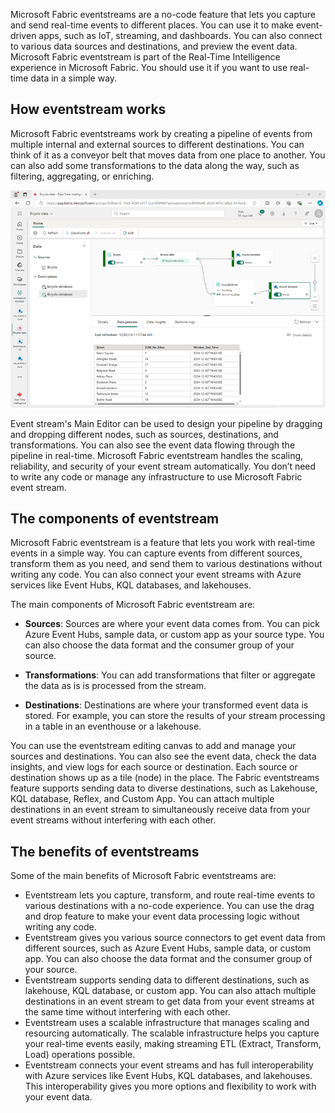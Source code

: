 Microsoft Fabric eventstreams are a no-code feature that lets you capture and send real-time events to different places. You can use it to make event-driven apps, such as IoT, streaming, and dashboards. You can also connect to various data sources and destinations, and preview the event data. Microsoft Fabric eventstream is part of the Real-Time Intelligence experience in Microsoft Fabric. You should use it if you want to use real-time data in a simple way.

## How eventstream works

Microsoft Fabric eventstreams work by creating a pipeline of events from multiple internal and external sources to different destinations. You can think of it as a conveyor belt that moves data from one place to another. You can also add some transformations to the data along the way, such as filtering, aggregating, or enriching.

![Screenshot of an eventstream.](../media/real-time-intelligence-eventstream-workflow.png)

Event stream's Main Editor can be used to design your pipeline by dragging and dropping different nodes, such as sources, destinations, and transformations. You can also see the event data flowing through the pipeline in real-time. Microsoft Fabric eventstream handles the scaling, reliability, and security of your event stream automatically. You don’t need to write any code or manage any infrastructure to use Microsoft Fabric event stream.

## The components of eventstream

Microsoft Fabric eventstream is a feature that lets you work with real-time events in a simple way. You can capture events from different sources, transform them as you need, and send them to various destinations without writing any code. You can also connect your event streams with Azure services like Event Hubs, KQL databases, and lakehouses.

The main components of Microsoft Fabric eventstream are:

* **Sources**: Sources are where your event data comes from. You can pick Azure Event Hubs, sample data, or custom app as your source type. You can also choose the data format and the consumer group of your source.
- **Transformations**: You can add transformations that filter or aggregate the data as is is processed from the stream.
* **Destinations**: Destinations are where your transformed event data is stored. For example, you can store the results of your stream processing in a table in an eventhouse or a lakehouse.

You can use the eventstream editing canvas to add and manage your sources and destinations. You can also see the event data, check the data insights, and view logs for each source or destination. Each source or destination shows up as a tile (node) in the place. The Fabric eventstreams feature supports sending data to diverse destinations, such as Lakehouse, KQL database, Reflex, and Custom App. You can attach multiple destinations in an event stream to simultaneously receive data from your event streams without interfering with each other.

## The benefits of eventstreams

Some of the main benefits of Microsoft Fabric eventstreams are:

* Eventstream lets you capture, transform, and route real-time events to various destinations with a no-code experience. You can use the drag and drop feature to make your event data processing logic without writing any code.
* Eventstream gives you various source connectors to get event data from different sources, such as Azure Event Hubs, sample data, or custom app. You can also choose the data format and the consumer group of your source.
* Eventstream supports sending data to different destinations, such as lakehouse, KQL database, or custom app. You can also attach multiple destinations in an event stream to get data from your event streams at the same time without interfering with each other.
* Eventstream uses a scalable infrastructure that manages scaling and resourcing automatically. The scalable infrastructure helps you capture your real-time events easily, making streaming ETL (Extract, Transform, Load) operations possible.
* Eventstream connects your event streams and has full interoperability with Azure services like Event Hubs, KQL databases, and lakehouses. This interoperability gives you more options and flexibility to work with your event data.